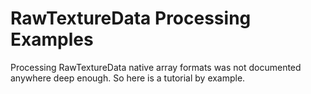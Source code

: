 # RawTextureData Processing Examples
Processing RawTextureData native array formats was not documented anywhere deep enough. So here is a tutorial by example.

